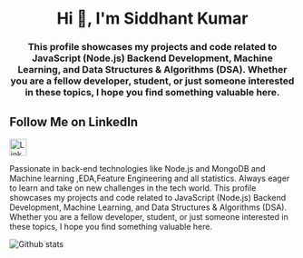 <h1 align="center">Hi 👋, I'm Siddhant Kumar</h1>
<h3 align="center">This profile showcases my projects and code related to JavaScript (Node.js) Backend Development, Machine Learning, and Data Structures & Algorithms (DSA). Whether you are a fellow developer, student, or just someone interested in these topics, I hope you find something valuable here.</h3>


## Follow Me on LinkedIn

[<img src="![image](https://github.com/mesiddhantcodes/mesiddhantcodes/assets/96016528/aa6694b0-ba9d-47c6-b49a-6b72748969e5)
" alt="LinkedIn" width="30">](https://www.linkedin.com/in/mesiddhantcodes/)




Passionate in back-end technologies like Node.js and MongoDB and Machine learning ,EDA,Feature Engineering and all statistics. Always eager to learn and take on new challenges in the tech world.
This profile showcases my projects and code related to JavaScript (Node.js) Backend Development, Machine Learning, and Data Structures & Algorithms (DSA). Whether you are a fellow developer, student, or just someone interested in these topics, I hope you find something valuable here.


![Github stats](https://github-readme-stats.vercel.app/api?username=mesiddhantcodes)
